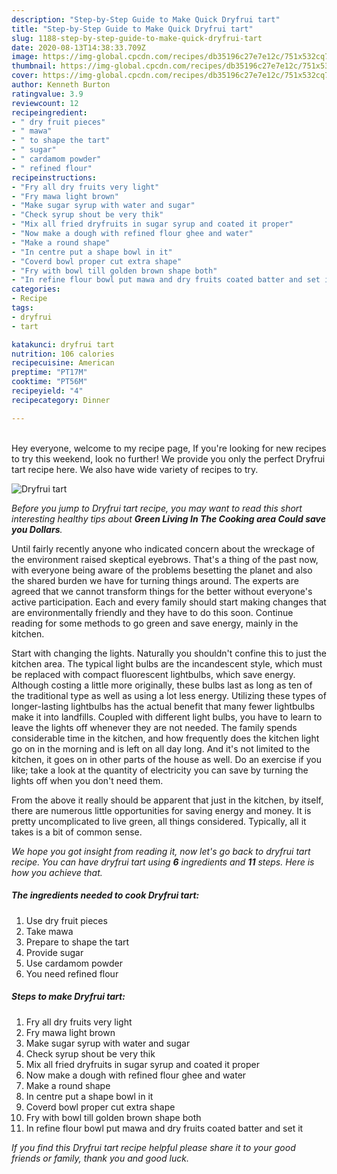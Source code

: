 ```yaml
---
description: "Step-by-Step Guide to Make Quick Dryfrui tart"
title: "Step-by-Step Guide to Make Quick Dryfrui tart"
slug: 1188-step-by-step-guide-to-make-quick-dryfrui-tart
date: 2020-08-13T14:38:33.709Z
image: https://img-global.cpcdn.com/recipes/db35196c27e7e12c/751x532cq70/dryfrui-tart-recipe-main-photo.jpg
thumbnail: https://img-global.cpcdn.com/recipes/db35196c27e7e12c/751x532cq70/dryfrui-tart-recipe-main-photo.jpg
cover: https://img-global.cpcdn.com/recipes/db35196c27e7e12c/751x532cq70/dryfrui-tart-recipe-main-photo.jpg
author: Kenneth Burton
ratingvalue: 3.9
reviewcount: 12
recipeingredient:
- " dry fruit pieces"
- " mawa"
- " to shape the tart"
- " sugar"
- " cardamom powder"
- " refined flour"
recipeinstructions:
- "Fry all dry fruits very light"
- "Fry mawa light brown"
- "Make sugar syrup with water and sugar"
- "Check syrup shout be very thik"
- "Mix all fried dryfruits in sugar syrup and coated it proper"
- "Now make a dough with refined flour ghee and water"
- "Make a round shape"
- "In centre put a shape bowl in it"
- "Coverd bowl proper cut extra shape"
- "Fry with bowl till golden brown shape both"
- "In refine flour bowl put mawa and dry fruits coated batter and set it"
categories:
- Recipe
tags:
- dryfrui
- tart

katakunci: dryfrui tart 
nutrition: 106 calories
recipecuisine: American
preptime: "PT17M"
cooktime: "PT56M"
recipeyield: "4"
recipecategory: Dinner

---
```

<br>
Hey everyone, welcome to my recipe page, If you're looking for new recipes to try this weekend, look no further! We provide you only the perfect Dryfrui tart recipe here. We also have wide variety of recipes to try.
<br>


![Dryfrui tart](https://img-global.cpcdn.com/recipes/db35196c27e7e12c/751x532cq70/dryfrui-tart-recipe-main-photo.jpg)

<i>Before you jump to Dryfrui tart recipe, you may want to read this short interesting healthy tips about 
<strong>Green Living In The Cooking area Could save you Dollars</strong>.</i>
</br>

Until fairly recently anyone who indicated concern about the wreckage of the environment raised skeptical eyebrows. That's a thing of the past now, with everyone being aware of the problems besetting the planet and also the shared burden we have for turning things around. The experts are agreed that we cannot transform things for the better without everyone's active participation. Each and every family should start making changes that are environmentally friendly and they have to do this soon. Continue reading for some methods to go green and save energy, mainly in the kitchen.

Start with changing the lights. Naturally you shouldn't confine this to just the kitchen area. The typical light bulbs are the incandescent style, which must be replaced with compact fluorescent lightbulbs, which save energy. Although costing a little more originally, these bulbs last as long as ten of the traditional type as well as using a lot less energy. Utilizing these types of longer-lasting lightbulbs has the actual benefit that many fewer lightbulbs make it into landfills. Coupled with different light bulbs, you have to learn to leave the lights off whenever they are not needed. The family spends considerable time in the kitchen, and how frequently does the kitchen light go on in the morning and is left on all day long. And it's not limited to the kitchen, it goes on in other parts of the house as well. Do an exercise if you like; take a look at the quantity of electricity you can save by turning the lights off when you don't need them.

From the above it really should be apparent that just in the kitchen, by itself, there are numerous little opportunities for saving energy and money. It is pretty uncomplicated to live green, all things considered. Typically, all it takes is a bit of common sense.


<i>We hope you got insight from reading it, now let's go back to dryfrui tart recipe. You can have dryfrui tart using <strong>6</strong> ingredients and <strong>11</strong> steps. Here is how you achieve that.
</i>

##### The ingredients needed to cook Dryfrui tart:

1. Use  dry fruit pieces
1. Take  mawa
1. Prepare  to shape the tart
1. Provide  sugar
1. Use  cardamom powder
1. You need  refined flour


##### Steps to make Dryfrui tart:

1. Fry all dry fruits very light
1. Fry mawa light brown
1. Make sugar syrup with water and sugar
1. Check syrup shout be very thik
1. Mix all fried dryfruits in sugar syrup and coated it proper
1. Now make a dough with refined flour ghee and water
1. Make a round shape
1. In centre put a shape bowl in it
1. Coverd bowl proper cut extra shape
1. Fry with bowl till golden brown shape both
1. In refine flour bowl put mawa and dry fruits coated batter and set it


<i>If you find this Dryfrui tart recipe helpful please share it to your good friends or family, thank you and good luck.</i>
